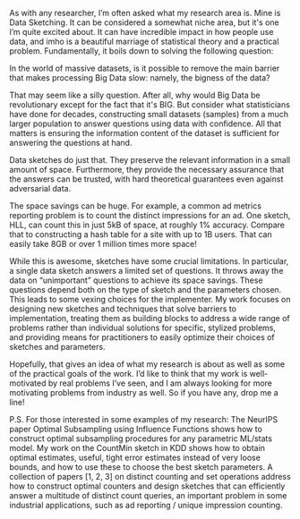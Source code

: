 As with any researcher, I’m often asked what my research area is. Mine is Data Sketching. It can be considered a somewhat niche area, but it's one I’m quite excited about. It can have incredible impact in how people use data, and imho is a beautiful marriage of statistical theory and a practical problem. Fundamentally, it boils down to solving the following question:

In the world of massive datasets, is it possible to remove the main barrier that makes processing Big Data slow: namely, the bigness of the data? 

That may seem like a silly question. After all, why would Big Data be revolutionary except for the fact that it's BIG. But consider what statisticians have done for decades, constructing small datasets (samples) from a much larger population to answer questions using data with confidence. All that matters is ensuring the information content of the dataset is sufficient for answering the questions at hand. 

Data sketches do just that. They preserve the relevant information in a small amount of space. Furthermore, they provide the necessary assurance that the answers can be trusted, with hard theoretical guarantees even against adversarial data. 

The space savings can be huge. For example, a common ad metrics reporting problem is to count the distinct impressions for an ad. One sketch, HLL, can count this in just 5kB of space, at roughly 1% accuracy. Compare that to constructing a hash table for a site with up to 1B users. That can easily take 8GB or over 1 million times more space!

While this is awesome, sketches have some crucial limitations. In particular, a single data sketch answers a limited set of questions. It throws away the data on “unimportant” questions to achieve its space savings. These questions depend both on the type of sketch and the parameters chosen. This leads to some vexing choices for the implementer. My work focuses on designing new sketches and techniques that solve barriers to implementation, treating them as building blocks to address a wide range of problems rather than individual solutions for specific, stylized problems, and providing means for practitioners to easily optimize their choices of sketches and parameters. 

Hopefully, that gives an idea of what my research is about as well as some of the practical goals of the work. I’d like to think that my work is well-motivated by real problems I’ve seen, and I am always looking for more motivating problems from industry as well. So if you have any, drop me a line!

P.S. For those interested in some examples of my research: The NeurIPS paper Optimal Subsampling using Influence Functions shows how to construct optimal subsampling procedures for any parametric ML/stats model. My work on the CountMin sketch in KDD shows how to obtain optimal estimates, useful, tight error estimates instead of very loose bounds, and how to use these to choose the best sketch parameters. A collection of papers [1, 2, 3] on distinct counting and set operations address how to construct optimal counters and design sketches that can efficiently answer a multitude of distinct count queries, an important problem in some industrial applications, such as ad reporting / unique impression counting.